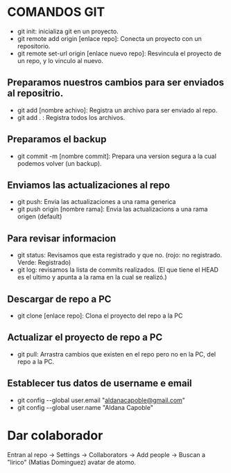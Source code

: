 # COMANDOS GIT

- git init: inicializa git en un proyecto.
- git remote add origin [enlace repo]: Conecta un proyecto con un repositorio.
- git remote set-url origin [enlace nuevo repo]: Resvincula el proyecto de un repo, y lo vinculo al nuevo.

## Preparamos nuestros cambios para ser enviados al repositrio.
- git add [nombre achivo]: Registra un archivo para ser enviado al repo.
- git add . : Registra todos los archivos.

## Preparamos el backup
- git commit -m [nombre commit]: Prepara una version segura a la cual podemos volver (un backup).

## Enviamos las actualizaciones al repo
- git push: Envia las actualizaciones a una rama generica
- git push origin [nombre rama]: Envia las actualizacions a una rama origen (default)

## Para revisar informacion
- git status: Revisamos que esta registrado y que no. (rojo: no registrado. Verde: Registrado)
- git log: revisamos la lista de commits realizados. (El que tiene el HEAD es el ultimo y apunta a la rama en la cual se realizó.)

## Descargar de repo a PC
- git clone [enlace repo]: Clona el proyecto del repo a la PC

## Actualizar el proyecto de repo a PC
- git pull: Arrastra cambios que existen en el repo pero no en la PC, del repo a la PC.

## Establecer tus datos de username e email
- git config --global user.email "aldanacapoble@gmail.com"
- git config --global user.name "Aldana Capoble"

# Dar colaborador
Entran al repo -> Settings -> Collaborators -> Add people -> Buscan a "lirico" (Matias Dominguez) avatar de atomo.
